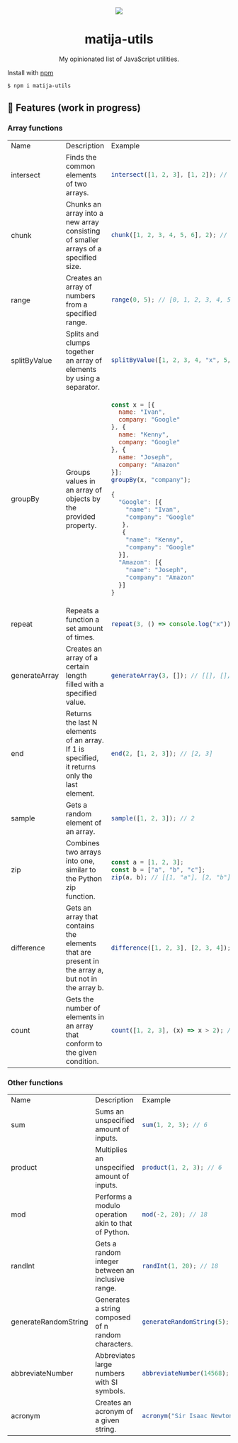 <div align="center">
  <img src="https://user-images.githubusercontent.com/36193643/206005971-aa99f0c8-01cb-4495-9ab8-dbf5309628b8.png" />
</div>

<h1 align=center>matija-utils</h1>
<p align=center>My opinionated list of JavaScript utilities.</p>

Install with [npm](https://www.npmjs.com/)

```sh
$ npm i matija-utils
```

## 🚀 Features (work in progress)

### Array functions

<table>
<tr>
<td> Name </td> <td> Description </td> <td> Example </td>
</tr>
<tr>
<tr>
<td> intersect </td>
<td> Finds the common elements of two arrays. </td>
<td>

```javascript
intersect([1, 2, 3], [1, 2]); // [1, 2]
```

</td>
</tr>
<tr>
<td> chunk </td>
<td> Chunks an array into a new array consisting of smaller arrays of a specified size. </td>
<td>

```javascript
chunk([1, 2, 3, 4, 5, 6], 2); // [[1, 2], [3, 4], [5, 6]]
```

</td>
</tr>
<tr>
<td> range </td>
<td> Creates an array of numbers from a specified range. </td>
<td>

```javascript
range(0, 5); // [0, 1, 2, 3, 4, 5]
```

</td>
</tr>
<tr>
<td> splitByValue </td>
<td> Splits and clumps together an array of elements by using a separator. </td>
<td>

```javascript
splitByValue([1, 2, 3, 4, "x", 5, 6, 7, 8], "x"); // [[1, 2, 3, 4], [1, 2, 3, 4]]
```

</td>
</tr>
<tr>
<td> groupBy </td>
<td> Groups values in an array of objects by the provided property. </td>
<td>

```javascript
const x = [{
  name: "Ivan",
  company: "Google"
}, {
  name: "Kenny",
  company: "Google"
}, {
  name: "Joseph",
  company: "Amazon"
}];
groupBy(x, "company");

{
  "Google": [{
    "name": "Ivan",
    "company": "Google"
   },
   {
    "name": "Kenny",
    "company": "Google"
  }],
  "Amazon": [{
    "name": "Joseph",
    "company": "Amazon"
  }]
}

```

</td>
</tr>
<tr>
<td> repeat </td>
<td> Repeats a function a set amount of times. </td>
<td>

```javascript
repeat(3, () => console.log("x")); // xxx
```

</td>
</tr>
<tr>
<td> generateArray </td>
<td> Creates an array of a certain length filled with a specified value. </td>
<td>

```javascript
generateArray(3, []); // [[], [], []]
```

</td>
</tr>
<tr>
<td> end </td>
<td> Returns the last N elements of an array. If 1 is specified, it returns only the last element. </td>
<td>

```javascript
end(2, [1, 2, 3]); // [2, 3]
```

</td>
</tr>
<tr>
<td> sample </td>
<td> Gets a random element of an array. </td>
<td>

```javascript
sample([1, 2, 3]); // 2
```

</td>
</tr>
<tr>
<td> zip </td>
<td> Combines two arrays into one, similar to the Python zip function. </td>
<td>

```javascript
const a = [1, 2, 3];
const b = ["a", "b", "c"];
zip(a, b); // [[1, "a"], [2, "b"], [3, "c"]]
```

</td>
</tr>
<tr>
<td> difference </td>
<td> Gets an array that contains the elements that are present in the array a, but not in the array b. </td>
<td>

```javascript
difference([1, 2, 3], [2, 3, 4]); // [1]
```

</td>
</tr>
<tr>
<td> count </td>
<td> Gets the number of elements in an array that conform to the given condition. </td>
<td>

```javascript
count([1, 2, 3], (x) => x > 2); // 1
```

</td>
</tr>
</table>

### Other functions

<table>
<tr>
<td> Name </td> <td> Description </td> <td> Example </td>
</tr>
<tr>
<tr>
<td> sum </td>
<td> Sums an unspecified amount of inputs. </td>
<td>

```javascript
sum(1, 2, 3); // 6
```

</td>
</tr>
<tr>
<td> product </td>
<td> Multiplies an unspecified amount of inputs. </td>
<td>

```javascript
product(1, 2, 3); // 6
```

</td>
</tr>
<tr>
<td> mod </td>
<td> Performs a modulo operation akin to that of Python. </td>
<td>

```javascript
mod(-2, 20); // 18
```

</td>
</tr>
<tr>
<td> randInt </td>
<td> Gets a random integer between an inclusive range. </td>
<td>

```javascript
randInt(1, 20); // 18
```

</td>
</tr>
<tr>
<td> generateRandomString </td>
<td> Generates a string composed of n random characters. </td>
<td>

```javascript
generateRandomString(5); // "AXRF0"
```

</td>
</tr>
<tr>
<td> abbreviateNumber </td>
<td> Abbreviates large numbers with SI symbols. </td>
<td>

```javascript
abbreviateNumber(14568); // "14.6k"
```

</td>
</tr>
<tr>
<td> acronym </td>
<td> Creates an acronym of a given string. </td>
<td>

```javascript
acronym("Sir Isaac Newton"); // "SIN"
```

</td>
</tr>
</table>
